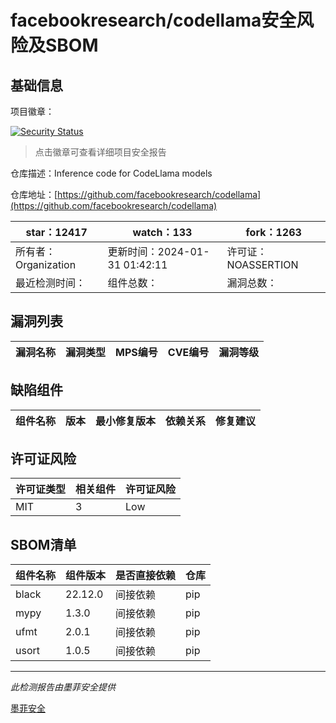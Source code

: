 # facebookresearch/codellama安全风险及SBOM

## 基础信息

项目徽章：

[![Security Status](https://www.murphysec.com/platform3/v31/badge/1752403978263048192.svg)](https://www.murphysec.com/console/report/1695500316631195648/1752403978263048192)

> 点击徽章可查看详细项目安全报告

仓库描述：Inference code for CodeLlama models

仓库地址：[https://github.com/facebookresearch/codellama](https://github.com/facebookresearch/codellama)

| star：12417 | watch：133 | fork：1263 |
| ----------- | -------------- | ------------ |
| 所有者：Organization | 更新时间：2024-01-31 01:42:11 | 许可证：NOASSERTION |
| 最近检测时间： | 组件总数： | 漏洞总数： |




## 漏洞列表

| 漏洞名称 | 漏洞类型 | MPS编号 | CVE编号 | 漏洞等级 |
| ------- | ------ | ------- | ------ | ----- |





## 缺陷组件

| 组件名称 | 版本 | 最小修复版本 | 依赖关系 | 修复建议 |
| -------- | ---- | ------------ | -------- | -------- |





## 许可证风险

| 许可证类型 | 相关组件 | 许可证风险 |
| ---------- | -------- | ---------- |
|MIT|3|Low|




## SBOM清单

| 组件名称 | 组件版本 | 是否直接依赖 | 仓库 |
| -------- | -------- | ------------ | ---- |
|black|22.12.0|间接依赖|pip|
|mypy|1.3.0|间接依赖|pip|
|ufmt|2.0.1|间接依赖|pip|
|usort|1.0.5|间接依赖|pip|


------

*此检测报告由墨菲安全提供*

[墨菲安全](www.murphysec.com)